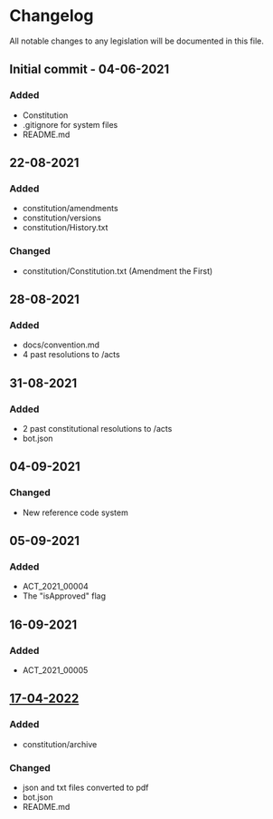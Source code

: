 <!-- This is how a changelog entry should looks like
## dd-mm-yyyy
### Added
- for new legislations. 

### Changed
- for edits in existing files.

### Removed
- for any removed legislations.
-->

<!-- Links example
## [dd-mm-yyyy]

[dd-mm-yyyy]: https://example.com/ "lorem ipsum" (put at the end of file)

or,

[dd-mm-yyyy](https://example.com/) (inline link)
-->

# Changelog
All notable changes to any legislation will be documented in this file.

## Initial commit - 04-06-2021
### Added
- Constitution
- .gitignore for system files
- README.md

## 22-08-2021
### Added
- constitution/amendments
- constitution/versions
- constitution/History.txt
### Changed
- constitution/Constitution.txt (Amendment the First)

## 28-08-2021
### Added
- docs/convention.md
- 4 past resolutions to /acts

## 31-08-2021
### Added
- 2 past constitutional resolutions to /acts
- bot.json

## 04-09-2021
### Changed
- New reference code system

## 05-09-2021
### Added
- ACT_2021_00004
- The "isApproved" flag

## 16-09-2021
### Added
- ACT_2021_00005

## [17-04-2022](#3)
### Added
- constitution/archive
### Changed
- json and txt files converted to pdf
- bot.json
- README.md
